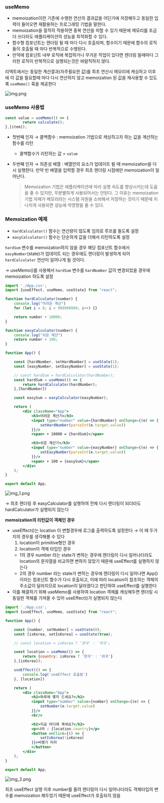 ### useMemo

- memoization이란 기존에 수행한 연산의 결과값을 어딘가에 저장해두고 동일한 입력이 들어오면 재활용하는 프로그래밍 기법을 말한다.
- memoization을 절적히 적용하면 중복 연산을 피할 수 있기 때문에 메모리를 조금 더 쓰더라도 애플리케이션의 성능을 최적화할 수 있다.
- 함수형 컴포넌트는 렌더링 될 때 마다 다시 호출되며, 함수이기 때문에 함수의 로직들이 호출될 때 마다 반복적으로 수행된다.
- 만약에 컴포넌트 내부 로직에 복잡하거나 무거운 작업이 있다면 렌더링 될때마다 그러한 로직이 반복적으로 실행되는것은 바람직하지 않다.

리액트에서는 동일한 계산결과(자주필요한 값)를 최초 연산시 메모리에 캐싱하고 이후에 이 값을 필요할때 마다 다시 연산하지 않고 memoization 된 값을 재사용할 수 있도록 `useMemo()` 훅을 제공한다

![img.png](img.png)

### useMemo 사용법

```jsx
const value = useMemo(() => {
		return calculate();
},[item]);
```

- 첫번째 인자 → 콜백함수 : memoization 기법으로 캐싱하고자 하는 값을 계산하는 함수를 리턴
    - 콜백함수가 리턴하는 값 = `value`
- 두번째 인자 → 의존성 배열 : 배열안의 요소가 업데이트 될 때 memoization을 다시 실행한다. 만약 빈 배열을 입력할 경우 최초 렌더링 시점에만 memoization이 일어난다.

  > Memoization 기법은 애플리케이션에 따라 실행 속도를 향상시키는데 도움을 줄 수 있지만, 무분별하게 사용되어서는 안된다. 그 이유는 memoization 기법 자체가 메모리라는 시스템 자원을 소비해서 저장하는 것이기 때문에 지나치게 사용되면 성능에 악영향을 줄 수 있다.
>


### Memoization 예제

- `hardCalculator()` 함수는 연산량이 많도록 임의로 루프를 돌도록 설정
- `easyCalculator()` 함수는 단순하게 값을 더해서 리턴하도록 설정

`hardSum` 변수를 memoization하지 않을 경우 해당 컴포넌트 함수에서 `easyNumber`(state)가 업데이트 되는 경우에도 렌더링이 발생하게 되어 `hardCalculator` 연산이 일어나게 될 것이다.

→ useMemo()를 사용해서 `hardSum` 변수를  `hardNumber` 값이 변경되었을 경우에 memoization 하도록 설정

```jsx
import './App.css';
import {useEffect, useMemo, useState} from "react";

function hardCalculator(number) {
    console.log("어려운 계산")
    for (let i = 0; i < 999999999; i++) {}

    return number + 10000;
}

function easyCalculator(number) {
    console.log("쉬운 계산")
    return number + 100;
}

function App() {

    const [hardNumber, setHardNumber] = useState(1);
    const [easyNumber, setEasyNumber] = useState(1);

    // const hardSum = hardCalculator(hardNumber);
    const hardSum = useMemo(() => {
        return hardCalculator(hardNumber);
    },[hardNumber])

    const easySum = easyCalculator(easyNumber);

    return (
        <div className="App">
            <h3>어려운 계산기</h3>
            <input type="number" value={hardNumber} onChange={(e) => {
                setHardNumber(parseInt(e.target.value))
            }}/>
            <span> + 10000 = {hardSum}</span>

            <h3>쉬운 계산기</h3>
            <input type="number" value={easyNumber} onChange={(e) => {
                setEasyNumber(parseInt(e.target.value))
            }}/>
            <span> + 100 = {easySum}</span>
        </div>
    );
}

export default App;
```

![img_1.png](img_1.png)

→ 최초 렌더링 후 easyCalculator를 실행하여 전체 다시 렌더링이 되더라도 hardCalculator가 실행되지 않는다

**memoization의 리턴값이 객체인 경우**

- useEffect()는  location 이 변할경우에 로그를 출력하도록 설정한다 → 이 때 두가지의 경우를 생각해볼 수 있다
    1. location이 primitive형인 경우
    2. location이 객체 타입인 경우
    - 1의 경우 number 라는 state가 변하는 경우에 렌더링이 다시 일어나더라도 location의 문자열을 비교하면 변하지 않았기 때문에 useEffect를 실행하지 않는다
    - 2의 경우 number 라는 state가 변하는 경우에 렌더링이 다시 일어나면 App()이라는 컴포넌트 함수가 다시 호출되고, 이에 따라 location이 참조하는 객체의 주소값이 달라지므로 location이 달라졌다고 판단하여 useEffect를 실행한다
- 이를 해결하기 위해 useMemo를 사용하여 location 객체를 캐싱해두면 렌더링 시 동일한 객체를 가져올 수 있어 useEffect()가 실행되지 않는다

```jsx
import './App.css';
import {useEffect, useMemo, useState} from "react";

function App() {

    const [number, setNumber] = useState(0);
    const [isKorea, setIsKorea] = useState(true);

    // const location = isKorea ? '한국' : '외국';

    const location = useMemo(() => {
        return {country: isKorea ? '한국' : '외국'}
    },[isKorea]);

    useEffect(() => {
        console.log('useEffect 호출됨')
    }, [location])

    return (
        <div className="App">
            <h2>하루에 몇끼 드세요?</h2>
            <input type="number" value={number} onChange={(e) => {
                setNumber(e.target.value)
            }}/>
            <hr/>

            <h2>지금 어디에 계세요?</h2>
            <p>나라 : {location.country}</p>
            <button onClick={() => {
                setIsKorea(!isKorea)
            }}>비행기 타자
            </button>
        </div>
    );
}

export default App;
```

![img_2.png](img_2.png)

최초 useEffect 실행 이후 number를 올려 렌더링이 다시 일어나더라도 객체타입의 변수를 memoization 해두었기 때문에 useEffect가 호출되지 않음